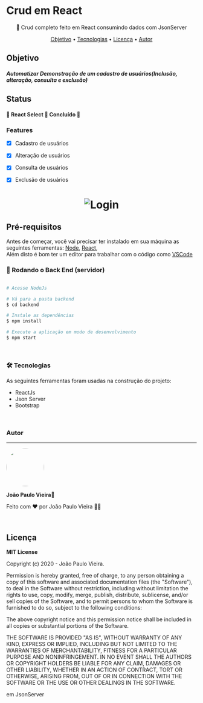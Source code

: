 # Crud em React
<p align="center"> 🚀 Crud completo feito em React consumindo dados com JsonServer</p>

<p align="center">
 <a href="#objetivo">Objetivo</a> •
 <a href="#tecnologias">Tecnologias</a> • 
 <a href="#licenc-a">Licença</a> • 
 <a href="#autor">Autor</a>
</p>

<div id="objetivo">
 <h2>Objetivo</h2>
<h5>Automatizar Demonstração de um cadastro de usuários(Inclusão, alteração, consulta e  exclusão)<h5>
 </div>
 
 <h2>Status</h2>
     
 <h4> 
	🚧  React Select 🚀 Concluído  🚧
</h4>

### Features

- [x] Cadastro de usuários
- [x] Alteração de usuários
- [x] Consulta de usuários
- [x] Exclusão de usuários


<h1 align="center">
  <img alt="Login" title="#Login" src="./public/assets/screenshots/innout-login.png" />
</h1>


## Pré-requisitos

Antes de começar, você vai precisar ter instalado em sua máquina as seguintes ferramentas:
[Node](https://nodejs.org/en/),  [React](https://pt-br.reactjs.org/),  
Além disto é bom ter um editor para trabalhar com o código como [VSCode](https://code.visualstudio.com/)

### 🎲 Rodando o Back End (servidor)

```bash

# Acesse NodeJs

# Vá para a pasta backend
$ cd backend

# Instale as dependências
$ npm install

# Execute a aplicação em modo de desenvolvimento
$ npm start

```

<br>

### 🛠 Tecnologias

As seguintes ferramentas foram usadas na construção do projeto:

- ReactJs
- Json Server
- Bootstrap

<br>

### Autor
---

 <img style="border-radius: 50%;" src="https://avatars0.githubusercontent.com/u/29737198?s=460&u=ee291d8e2af73d2411363317b8e8e33a2b07bdd8&v=4" width="100px;" alt=""/>

 <b>João Paulo Vieira</b>🚀
 
  
  
Feito com ❤️ por João Paulo Vieira 👋🏽 

<br>

 <h2>Licença</h2>

<b>MIT License</b>

Copyright (c) 2020 - João Paulo Vieira.

Permission is hereby granted, free of charge, to any person obtaining a copy
of this software and associated documentation files (the "Software"), to deal
in the Software without restriction, including without limitation the rights
to use, copy, modify, merge, publish, distribute, sublicense, and/or sell
copies of the Software, and to permit persons to whom the Software is
furnished to do so, subject to the following conditions:

The above copyright notice and this permission notice shall be included in all
copies or substantial portions of the Software.

THE SOFTWARE IS PROVIDED "AS IS", WITHOUT WARRANTY OF ANY KIND, EXPRESS OR
IMPLIED, INCLUDING BUT NOT LIMITED TO THE WARRANTIES OF MERCHANTABILITY,
FITNESS FOR A PARTICULAR PURPOSE AND NONINFRINGEMENT. IN NO EVENT SHALL THE
AUTHORS OR COPYRIGHT HOLDERS BE LIABLE FOR ANY CLAIM, DAMAGES OR OTHER
LIABILITY, WHETHER IN AN ACTION OF CONTRACT, TORT OR OTHERWISE, ARISING FROM,
OUT OF OR IN CONNECTION WITH THE SOFTWARE OR THE USE OR OTHER DEALINGS IN THE
SOFTWARE.

em JsonServer
